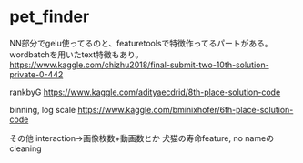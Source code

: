 # pet_finder
NN部分でgelu使ってるのと、featuretoolsで特徴作ってるパートがある。wordbatchを用いたtext特徴もあり。
https://www.kaggle.com/chizhu2018/final-submit-two-10th-solution-private-0-442

rankbyG
https://www.kaggle.com/adityaecdrid/8th-place-solution-code

binning, log scale
https://www.kaggle.com/bminixhofer/6th-place-solution-code

その他
interaction->画像枚数+動画数とか
犬猫の寿命feature, no nameのcleaning
